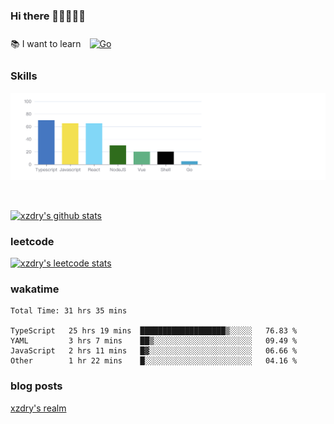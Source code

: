 ### Hi there 👋👋👋👋👋

 :books: I want to learn <a href="https://go.dev/" target="_blank"><img style="margin: 10px" src="https://profilinator.rishav.dev/skills-assets/go-original.svg" alt="Go" height="50" /></a>  

### Skills
![](img/2022-09-05-22-04-20.png)

<br />

[![xzdry's github stats](https://github-readme-stats.vercel.app/api?username=xzdry&count_private=true&show_icons=true&theme=vue)](https://github.com/xzdry)

### leetcode
[![xzdry's leetcode stats](https://leetcard.jacoblin.cool/xzdry-2?theme=light&font=Anek%20Kannada&site=cn)](https://leetcode.cn/u/xzdry-2/)

### wakatime
<!--START_SECTION:waka-->

```text
Total Time: 31 hrs 35 mins

TypeScript   25 hrs 19 mins  ███████████████████▒░░░░░   76.83 %
YAML         3 hrs 7 mins    ██▒░░░░░░░░░░░░░░░░░░░░░░   09.49 %
JavaScript   2 hrs 11 mins   █▓░░░░░░░░░░░░░░░░░░░░░░░   06.66 %
Other        1 hr 22 mins    █░░░░░░░░░░░░░░░░░░░░░░░░   04.16 %
```

<!--END_SECTION:waka-->

### blog posts
[xzdry's realm](https://www.justdry.net/)
